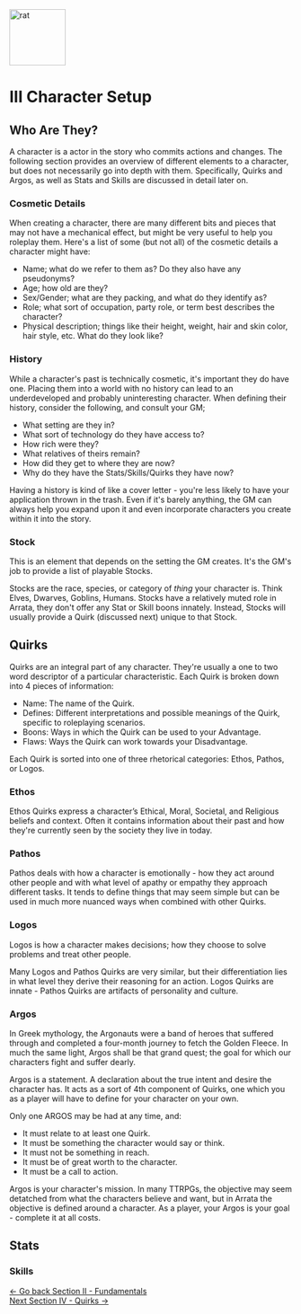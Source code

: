 <img src="https://github.com/kalebvonburris/Arrata-TTRPG/blob/main/rat.png" alt="rat" width="100"/>

# III Character Setup

## Who Are They?

A character is a actor in the story who commits actions and changes. The following section provides an overview of different elements to a character, but does not necessarily go into depth with them. Specifically, Quirks and Argos, as well as Stats and Skills are discussed in detail later on.

### Cosmetic Details

When creating a character, there are many different bits and pieces that may not have a mechanical effect, but might be very useful to help you roleplay them. Here's a list of some (but not all) of the cosmetic details a character might have:

- Name; what do we refer to them as? Do they also have any pseudonyms?
- Age; how old are they?
- Sex/Gender; what are they packing, and what do they identify as?
- Role; what sort of occupation, party role, or term best describes the character?
- Physical description; things like their height, weight, hair and skin color, hair style, etc. What do they look like?

### History

While a character's past is technically cosmetic, it's important they do have one. Placing them into a world with no history can lead to an underdeveloped and probably uninteresting character. When defining their history, consider the following, and consult your GM;

- What setting are they in?
- What sort of technology do they have access to?
- How rich were they?
- What relatives of theirs remain?
- How did they get to where they are now?
- Why do they have the Stats/Skills/Quirks they have now?

Having a history is kind of like a cover letter - you're less likely to have your application thrown in the trash. Even if it's barely anything, the GM can always help you expand upon it and even incorporate characters you create within it into the story.

### Stock

This is an element that depends on the setting the GM creates. It's the GM's job to provide a list of playable Stocks.

Stocks are the race, species, or category of *thing* your character is. Think Elves, Dwarves, Goblins, Humans. Stocks have a relatively muted role in Arrata, they don't offer any Stat or Skill boons innately. Instead, Stocks will usually provide a Quirk (discussed next) unique to that Stock.

## Quirks

Quirks are an integral part of any character. They're usually a one to two word descriptor of a particular characteristic. Each Quirk is broken down into 4 pieces of information:

- Name: The name of the Quirk.
- Defines: Different interpretations and possible meanings of the Quirk, specific to roleplaying scenarios.
- Boons: Ways in which the Quirk can be used to your Advantage.
- Flaws: Ways the Quirk can work towards your Disadvantage.

Each Quirk is sorted into one of three rhetorical categories: Ethos, Pathos, or Logos.

### Ethos

Ethos Quirks express a character’s Ethical, Moral, Societal, and Religious beliefs and context. Often it contains information about their past and how they're currently seen by the society they live in today.

### Pathos

Pathos deals with how a character is emotionally - how they act around other people and with what level of apathy or empathy they approach different tasks. It tends to define things that may seem simple but can be used in much more nuanced ways when combined with other Quirks.

### Logos

Logos is how a character makes decisions; how they choose to solve problems and treat other people.

Many Logos and Pathos Quirks are very similar, but their differentiation lies in what level they derive their reasoning for an action. Logos Quirks are innate - Pathos Quirks are artifacts of personality and culture.

### Argos

In Greek mythology, the Argonauts were a band of heroes that suffered through and completed a four-month journey to fetch the Golden Fleece. In much the same light, Argos shall be that grand quest; the goal for which our characters fight and suffer dearly.

Argos is a statement. A declaration about the true intent and desire the character has. It acts as a sort of 4th component of Quirks, one which you as a player will have to define for your character on your own.

Only one ARGOS may be had at any time, and:

- It must relate to at least one Quirk.
- It must be something the character would say or think.
- It must not be something in reach.
- It must be of great worth to the character.
- It must be a call to action.

Argos is your character's mission. In many TTRPGs, the objective may seem detatched from what the characters believe and want, but in Arrata the objective is defined around a character. As a player, your Argos is your goal - complete it at all costs.

## Stats

### Skills

[<- Go back Section II - Fundamentals](https://github.com/kalebvonburris/Arrata-TTRPG/blob/main/draft/Arrata-Guide/II%20-%20Fundamentals.md)
<br> [Next Section IV - Quirks ->](https://github.com/kalebvonburris/Arrata-TTRPG/blob/main/draft/Arrata-Guide/IV%20-%20Quirks.md)
